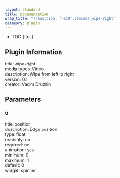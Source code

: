 ```yaml
---
layout: standard
title: Documentation
wrap_title: "Transition: frei0r.sleid0r_wipe-right"
category: plugin
---
```

* TOC
{:toc}

## Plugin Information

title: wipe-right  
media types:
Video  
description: Wipe from left to right  
version: 0.1  
creator: Vadim Druzhin  

## Parameters

### 0

title: position    
description:
Edge position  
type: float  
readonly: no  
required: no  
animation: yes  
minimum: 0  
maximum: 1  
default: 0  
widget: spinner  


